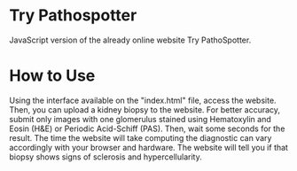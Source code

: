 # Try Pathospotter
JavaScript version of the already online website Try PathoSpotter.

# How to Use
Using the interface available on the "index.html" file, access the website. Then, you can upload a kidney biopsy to the website. For better accuracy, submit only images with one glomerulus stained using Hematoxylin and Eosin (H&E) or Periodic Acid-Schiff (PAS). Then, wait some seconds for the result. The time the website will take computing the diagnostic can vary accordingly with your browser and hardware. The website will tell you if that biopsy shows signs of sclerosis and hypercellularity.
